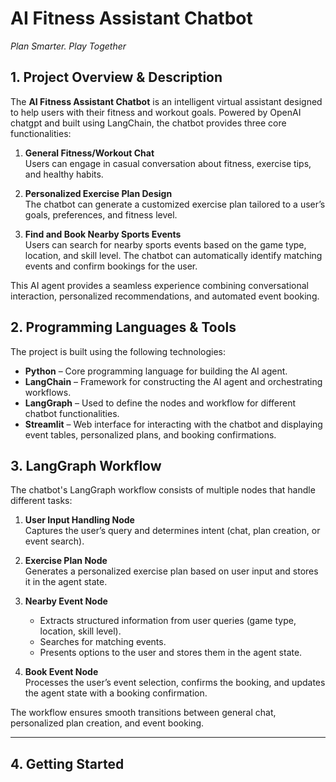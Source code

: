 # AI Fitness Assistant Chatbot
*Plan Smarter. Play Together*

## 1. Project Overview & Description
The **AI Fitness Assistant Chatbot** is an intelligent virtual assistant designed to help users with their fitness and workout goals. Powered by OpenAI chatgpt and built using LangChain, the chatbot provides three core functionalities:

1. **General Fitness/Workout Chat**  
   Users can engage in casual conversation about fitness, exercise tips, and healthy habits.

2. **Personalized Exercise Plan Design**  
   The chatbot can generate a customized exercise plan tailored to a user’s goals, preferences, and fitness level.

3. **Find and Book Nearby Sports Events**  
   Users can search for nearby sports events based on the game type, location, and skill level. The chatbot can automatically identify matching events and confirm bookings for the user.

This AI agent provides a seamless experience combining conversational interaction, personalized recommendations, and automated event booking.


## 2. Programming Languages & Tools
The project is built using the following technologies:

- **Python** – Core programming language for building the AI agent.
- **LangChain** – Framework for constructing the AI agent and orchestrating workflows.
- **LangGraph** – Used to define the nodes and workflow for different chatbot functionalities.
- **Streamlit** – Web interface for interacting with the chatbot and displaying event tables, personalized plans, and booking confirmations.


## 3. LangGraph Workflow
The chatbot's LangGraph workflow consists of multiple nodes that handle different tasks:

1. **User Input Handling Node**  
   Captures the user’s query and determines intent (chat, plan creation, or event search).

2. **Exercise Plan Node**  
   Generates a personalized exercise plan based on user input and stores it in the agent state.

3. **Nearby Event Node**  
   - Extracts structured information from user queries (game type, location, skill level).  
   - Searches for matching events.  
   - Presents options to the user and stores them in the agent state.

4. **Book Event Node**  
   Processes the user’s event selection, confirms the booking, and updates the agent state with a booking confirmation.

The workflow ensures smooth transitions between general chat, personalized plan creation, and event booking.

---

## 4. Getting Started
